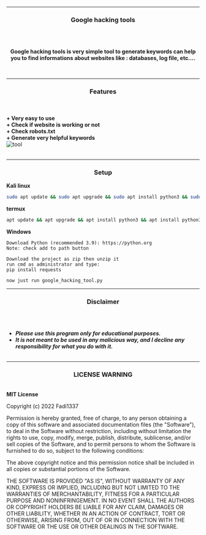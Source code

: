 -----
### <p align="center">Google hacking tools</p>

<br><br>
<p align="center">
<strong> Google hacking tools is very simple tool to generate keywords can help you to find informations about websites like : databases, log file, etc....
</strong>
</p>
<br>

-----
### <p align="center"> Features </p>

<br><br>
<strong>+ Very easy to use</strong>
<br>
<strong>+ Check if website is working or not</strong>
<br>
<strong>+ Check robots.txt</strong>
<br>
<strong>+ Generate very helpful keywords</strong>
<br>
![tool](https://media.discordapp.net/attachments/957720389683937331/1001966674293031052/unknown.png?width=815&height=430)
<br><br>

-----
### <p align="center"> Setup</p>
<strong>Kali linux</strong>
```bash
sudo apt update && sudo apt upgrade && sudo apt install python3 && sudo apt install python3-pip && git clone https://github.com/Fadi002/google-hacking-tool/ && cd google-hacking-tool && pip3 install -r requirements.txt && pip install -r requirements.txt && python3 google_hacking_tool.py
```
<strong>termux</strong>
```bash
apt update && apt upgrade && apt install python3 && apt install python3-pip && pkg install python3 && git clone https://github.com/Fadi002/google-hacking-tool/ && cd google-hacking-tool && pip3 install -r requirements.txt && pip install -r requirements.txt && python3 google_hacking_tool.py
```
<strong>Windows</strong>
```
Download Python (recommended 3.9): https://python.org
Note: check add to path button

Download the project as zip then unzip it
run cmd as administrator and type:
pip install requests

now just run google_hacking_tool.py 
```
-----

### <p align="center">Disclaimer</p>

<br><br>
* ***Please use this program only for educational purposes.***
* ***It is not meant to be used in any malicious way, and I decline any responsibility for what you do with it.***
<br><br>
-----

### <p align='center'>LICENSE WARNING</p>
<br>
<strong>MIT License </strong>

Copyright (c) 2022 Fadi1337

Permission is hereby granted, free of charge, to any person obtaining a copy
of this software and associated documentation files (the "Software"), to deal
in the Software without restriction, including without limitation the rights
to use, copy, modify, merge, publish, distribute, sublicense, and/or sell
copies of the Software, and to permit persons to whom the Software is
furnished to do so, subject to the following conditions:

The above copyright notice and this permission notice shall be included in all
copies or substantial portions of the Software.

THE SOFTWARE IS PROVIDED "AS IS", WITHOUT WARRANTY OF ANY KIND, EXPRESS OR
IMPLIED, INCLUDING BUT NOT LIMITED TO THE WARRANTIES OF MERCHANTABILITY,
FITNESS FOR A PARTICULAR PURPOSE AND NONINFRINGEMENT. IN NO EVENT SHALL THE
AUTHORS OR COPYRIGHT HOLDERS BE LIABLE FOR ANY CLAIM, DAMAGES OR OTHER
LIABILITY, WHETHER IN AN ACTION OF CONTRACT, TORT OR OTHERWISE, ARISING FROM,
OUT OF OR IN CONNECTION WITH THE SOFTWARE OR THE USE OR OTHER DEALINGS IN THE
SOFTWARE.
